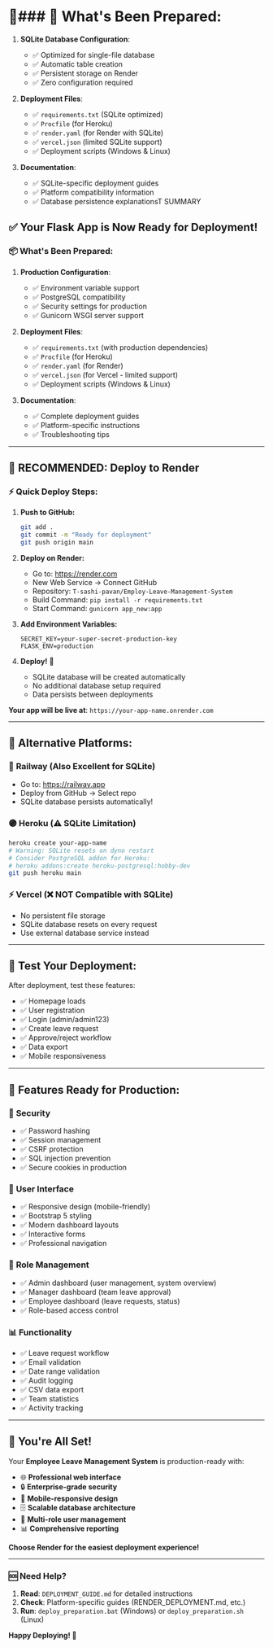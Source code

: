 # 🚀### 📁 **What's Been Prepared:**

1. **SQLite Database Configuration**:
   - ✅ Optimized for single-file database
   - ✅ Automatic table creation
   - ✅ Persistent storage on Render
   - ✅ Zero configuration required

2. **Deployment Files**:
   - ✅ `requirements.txt` (SQLite optimized)
   - ✅ `Procfile` (for Heroku)
   - ✅ `render.yaml` (for Render with SQLite)
   - ✅ `vercel.json` (limited SQLite support)
   - ✅ Deployment scripts (Windows & Linux)

3. **Documentation**:
   - ✅ SQLite-specific deployment guides
   - ✅ Platform compatibility information
   - ✅ Database persistence explanationsT SUMMARY

## ✅ Your Flask App is Now Ready for Deployment!

### 📦 **What's Been Prepared:**

1. **Production Configuration**:
   - ✅ Environment variable support
   - ✅ PostgreSQL compatibility  
   - ✅ Security settings for production
   - ✅ Gunicorn WSGI server support

2. **Deployment Files**:
   - ✅ `requirements.txt` (with production dependencies)
   - ✅ `Procfile` (for Heroku)
   - ✅ `render.yaml` (for Render)
   - ✅ `vercel.json` (for Vercel - limited support)
   - ✅ Deployment scripts (Windows & Linux)

3. **Documentation**:
   - ✅ Complete deployment guides
   - ✅ Platform-specific instructions
   - ✅ Troubleshooting tips

---

## 🎯 **RECOMMENDED: Deploy to Render**

### ⚡ **Quick Deploy Steps:**

1. **Push to GitHub:**
   ```bash
   git add .
   git commit -m "Ready for deployment"
   git push origin main
   ```

2. **Deploy on Render:**
   - Go to: https://render.com
   - New Web Service → Connect GitHub
   - Repository: `T-sashi-pavan/Employ-Leave-Management-System`
   - Build Command: `pip install -r requirements.txt`
   - Start Command: `gunicorn app_new:app`

3. **Add Environment Variables:**
   ```
   SECRET_KEY=your-super-secret-production-key
   FLASK_ENV=production
   ```

4. **Deploy!** 🎉
   - SQLite database will be created automatically
   - No additional database setup required
   - Data persists between deployments

**Your app will be live at**: `https://your-app-name.onrender.com`

---

## 🌈 **Alternative Platforms:**

### 🚂 **Railway** (Also Excellent for SQLite)
- Go to: https://railway.app
- Deploy from GitHub → Select repo
- SQLite database persists automatically!

### 🟣 **Heroku** (⚠️ SQLite Limitation)
```bash
heroku create your-app-name
# Warning: SQLite resets on dyno restart
# Consider PostgreSQL addon for Heroku:
# heroku addons:create heroku-postgresql:hobby-dev
git push heroku main
```

### ⚡ **Vercel** (❌ NOT Compatible with SQLite)
- No persistent file storage
- SQLite database resets on every request
- Use external database service instead

---

## 🧪 **Test Your Deployment:**

After deployment, test these features:
- ✅ Homepage loads
- ✅ User registration
- ✅ Login (admin/admin123)
- ✅ Create leave request
- ✅ Approve/reject workflow
- ✅ Data export
- ✅ Mobile responsiveness

---

## 📱 **Features Ready for Production:**

### 🔐 **Security**
- ✅ Password hashing
- ✅ Session management
- ✅ CSRF protection
- ✅ SQL injection prevention
- ✅ Secure cookies in production

### 🎨 **User Interface**
- ✅ Responsive design (mobile-friendly)
- ✅ Bootstrap 5 styling
- ✅ Modern dashboard layouts
- ✅ Interactive forms
- ✅ Professional navigation

### 👥 **Role Management**
- ✅ Admin dashboard (user management, system overview)
- ✅ Manager dashboard (team leave approval)
- ✅ Employee dashboard (leave requests, status)
- ✅ Role-based access control

### 📊 **Functionality**
- ✅ Leave request workflow
- ✅ Email validation
- ✅ Date range validation
- ✅ Audit logging
- ✅ CSV data export
- ✅ Team statistics
- ✅ Activity tracking

---

## 🎉 **You're All Set!**

Your **Employee Leave Management System** is production-ready with:

- 🌐 **Professional web interface**
- 🔒 **Enterprise-grade security**
- 📱 **Mobile-responsive design**
- 🗄️ **Scalable database architecture**
- 👥 **Multi-role user management**
- 📊 **Comprehensive reporting**

**Choose Render for the easiest deployment experience!**

---

### 🆘 **Need Help?**

1. **Read**: `DEPLOYMENT_GUIDE.md` for detailed instructions
2. **Check**: Platform-specific guides (RENDER_DEPLOYMENT.md, etc.)
3. **Run**: `deploy_preparation.bat` (Windows) or `deploy_preparation.sh` (Linux)

**Happy Deploying! 🚀**
